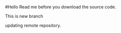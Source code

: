 #Hello
Read me before you download the source code.

This is new branch

updating remote repository.

